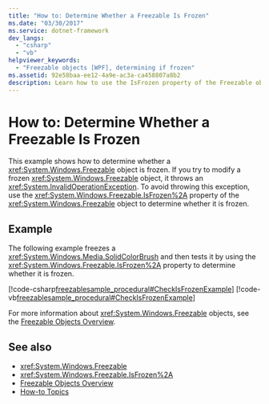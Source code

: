```yaml
---
title: "How to: Determine Whether a Freezable Is Frozen"
ms.date: "03/30/2017"
ms.service: dotnet-framework
dev_langs:
  - "csharp"
  - "vb"
helpviewer_keywords:
  - "Freezable objects [WPF], determining if frozen"
ms.assetid: 92e58baa-ee12-4a9e-ac3a-ca458807a8b2
description: Learn how to use the IsFrozen property of the Freezable object to determine whether it is frozen and avoid InvalidOperationException.
---
```

# How to: Determine Whether a Freezable Is Frozen

This example shows how to determine whether a <xref:System.Windows.Freezable> object is frozen. If you try to modify a frozen <xref:System.Windows.Freezable> object, it throws an <xref:System.InvalidOperationException>. To avoid throwing this exception, use the <xref:System.Windows.Freezable.IsFrozen%2A> property of the <xref:System.Windows.Freezable> object to determine whether it is frozen.

## Example

The following example freezes a <xref:System.Windows.Media.SolidColorBrush> and then tests it by using the <xref:System.Windows.Freezable.IsFrozen%2A> property to determine whether it is frozen.

[!code-csharp[freezablesample_procedural#CheckIsFrozenExample](~/samples/snippets/csharp/VS_Snippets_Wpf/freezablesample_procedural/CSharp/freezablesample.cs#checkisfrozenexample)]
[!code-vb[freezablesample_procedural#CheckIsFrozenExample](~/samples/snippets/visualbasic/VS_Snippets_Wpf/freezablesample_procedural/visualbasic/freezablesample.vb#checkisfrozenexample)]

For more information about <xref:System.Windows.Freezable> objects, see the [Freezable Objects Overview](freezable-objects-overview.md).

## See also

- <xref:System.Windows.Freezable>
- <xref:System.Windows.Freezable.IsFrozen%2A>
- [Freezable Objects Overview](freezable-objects-overview.md)
- [How-to Topics](base-elements-how-to-topics.md)
